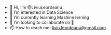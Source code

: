 - 👋 Hi, I’m @LiviuLeordeanu
- 👀 I’m interested in Data Science
- 🌱 I’m currently learning Mashine lerning
- 💞️ I’m looking to collaborate on 👀
- 📫 How to reach me: liviu.leordeanu@gmail.com

<!---
LiviuLeordeanu/LiviuLeordeanu is a ✨ special ✨ repository because its `README.md` (this file) appears on your GitHub profile.
You can click the Preview link to take a look at your changes.
--->
